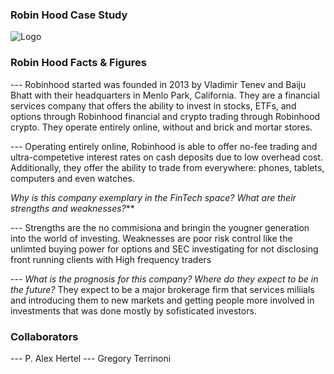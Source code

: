 ### Robin Hood Case Study

![Logo](https://g.foolcdn.com/image/?url=https%3A%2F%2Fg.foolcdn.com%2Feditorial%2Fimages%2F476463%2Frobinhood-logo.png&w=1200&op=resize)

### Robin Hood Facts & Figures

--- Robinhood started was founded in 2013 by Vladimir Tenev and Baiju Bhatt with their headquarters in Menlo Park, California.  They are a financial services company that offers the ability to invest in stocks, ETFs, and options through Robinhood financial and crypto trading through Robinhood crypto.  They operate entirely online, without and brick and mortar stores.

---  Operating entirely online, Robinhood is able to offer no-fee trading and ultra-competetive interest rates on cash deposits due to low overhead cost.  Additionally, they offer the ability to trade from everywhere: phones, tablets, computers and even watches. 


*Why is this company exemplary in the FinTech space? What are their strengths and weaknesses?***

--- Strengths are the no commisiona and bringin the yougner generation into the world of investing.
Weaknesses are poor risk control like the unlimted buying power for options and SEC investigating for not disclosing front running clients with High frequency traders

--- *What is the prognosis for this company? Where do they expect to be in the future?*
They expect to be a major brokerage firm that services miliials and introducing them to new markets and getting people more involved in investments that was done mostly by sofisticated investors.

### Collaborators
--- P. Alex Hertel
--- Gregory Terrinoni

 

